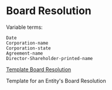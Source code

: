 # Board Resolution

Variable terms:

```
Date
Corporation-name
Corporation-state
Agreement-name
Director-Shareholder-printed-name
```

[Template Board Resolution](board-resolution.docx)

Template for an Entity's Board Resolution
